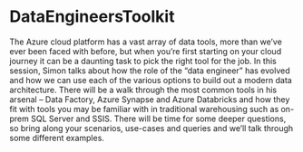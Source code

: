# DataEngineersToolkit

The Azure cloud platform has a vast array of data tools, more than we’ve ever been faced with before, but when you’re first starting on your cloud journey it can be a daunting task to pick the right tool for the job. In this session, Simon talks about how the role of the “data engineer” has evolved and how we can use each of the various options to build out a modern data architecture. There will be a walk through the most common tools in his arsenal – Data Factory, Azure Synapse and Azure Databricks and how they fit with tools you may be familiar with in traditional warehousing such as on-prem SQL Server and SSIS. There will be time for some deeper questions, so bring along your scenarios, use-cases and queries and we’ll talk through some different examples.
